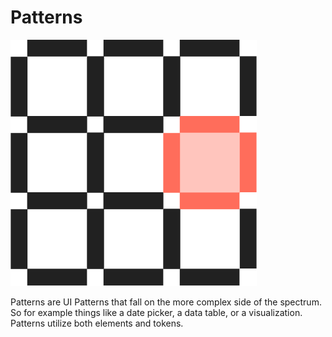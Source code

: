 # Patterns

![representation](../../readme_assets/pattern.svg)

Patterns are UI Patterns that fall on the more complex side of the spectrum. So for example things like a date picker, a data table, or a visualization. Patterns utilize both elements and tokens.
